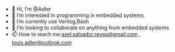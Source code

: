 - 👋 Hi, I’m @Adler
- 👀 I’m interested in programming in embedded systems
- 🌱 I’m currently use Verilog,Bash 
- 💞️ I’m looking to collaborate on  anything from embedded systems
- 📫 How to reach me:axel.salvador.reyes@gmail.com , louis.adler@outlook.com  


<!---
Adlerlouis/Adlerlouis is a ✨ special ✨ repository because its `README.md` (this file) appears on your GitHub profile.
You can click the Preview link to take a look at your changes.
--->
